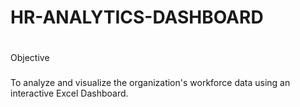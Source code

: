 # HR-ANALYTICS-DASHBOARD
#
<p align="left">Objective</p>

###

<p align="left">To analyze and visualize the organization's workforce data using an interactive Excel Dashboard.</p>

###
